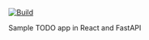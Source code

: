 [![Build](https://github.com/mtrmarko/react-fastapi-spa-example/actions/workflows/Build.yml/badge.svg?branch=main)](https://github.com/mtrmarko/react-fastapi-spa-example/actions/workflows/Build.yml)

Sample TODO app in React and FastAPI
